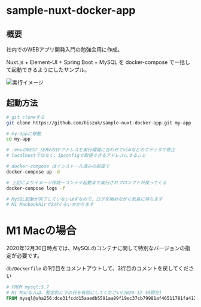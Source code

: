 # sample-nuxt-docker-app

## 概要

社内でのWEBアプリ開発入門の勉強会用に作成。

Nuxt.js + Element-UI + Spring Boot + MySQL を docker-compose で一括して起動できるようにしたサンプル。

![実行イメージ](https://hiszuk.github.io/webapp/images/ch12-04.png)

## 起動方法

```bash
# git cloneする
git clone https://github.com/hiszuk/sample-nuxt-docker-app.git my-app

# my-appに移動
cd my-app

# .envのREST_SERVのIPアドレスを実行環境に合わせてvimなどのエディタで修正
# localhostではなく、ipconfigで取得できるアドレスにすること

# docker-compose はインストール済みの前提で
docker-compose up -d

# 上記によりイメージ作成〜コンテナ起動まで実行されプロンプトが戻ってくる
docker-compose logs -f

# MySQL起動が完了していないはずなので、ログを眺めながら気長に待ちます
# M1 MacbookAirで2分くらいかかります
```

# M1 Macの場合

2020年12月30日時点では、MySQLのコンテナに関して特別なバージョンの指定が必要です。

`db/Dockerfile` の1行目をコメントアウトして、3行目のコメントを戻してください

```Dockerfile
# FROM mysql:5.7
# M1 Macな人は、暫定的に下の行を有効にしてください(2020-12-30現在)
FROM mysql@sha256:dce31fcdd15aaedb5591aa89f19ec37cb79981af46511781fa41287d88ed0abd
```

